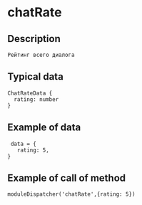 # chatRate

## Description
	Рейтинг всего диалога

## Typical data
```
ChatRateData {   
  rating: number   
}   
```

## Example of data
```
 data = {   
   rating: 5,   
}   
   ```
   
## Example of call of method
```
moduleDispatcher('chatRate',{rating: 5})   
```
